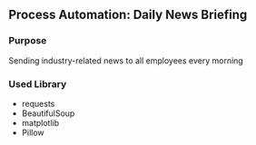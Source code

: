 ## Process Automation: Daily News Briefing
### Purpose<br>
Sending industry-related news to all employees every morning  <br>
### Used Library
  - requests
  - BeautifulSoup
  - matplotlib
  - Pillow
